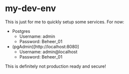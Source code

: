 # my-dev-env

This is just for me to quickly setup some services. For now:

- Postgres
    - Username: admin
    - Password: Beheer_01
- (pgAdmin)[http://localhost:8080]
    - Username: admin@localhost
    - Password: Beheer_01

This is definitely not production ready and secure!
